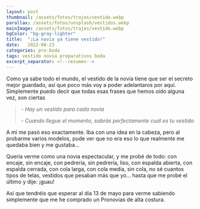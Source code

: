 ```yaml
---
layout: post
thumbnail: /assets/fotos/trajes/vestido.webp
parallax: /assets/fotos/unsplash/vestidos.webp
mainImage: /assets/fotos/trajes/vestido.webp
bgColor: "bg-gray-lighter"
title:  "¡La novia ya tiene vestido!"
date:   2022-08-23
categories: pre-boda
tags: vestido novia preparativos boda
excerpt_separator: <!--resumen-->
---
```


Como ya sabe todo el mundo, el vestido de la novia tiene que ser el secreto mejor guardado, así que poco más voy a poder adelantaros por aquí.
Simplemente puedo decir que todas esas frases que hemos oído alguna vez, son ciertas
> *- Hay un vestido para cada novia*
> 
> *- Cuando llegue el momento, sabrás perfectamente cuál es tu vestido*


A mí me pasó eso exactamente. Iba con una idea en la cabeza, pero al probarme varios modelos, pude ver que no era eso lo que realmente me quedaba bien y me gustaba...

Quería verme como una novia espectacular, y me probé de todo: con encaje, sin encaje, con pedreria, sin pedrería, liso, con espalda abierta, con espalda cerrada, con cola larga, con cola media, sin cola, no sé cuantos tipos de telas, vestidos que pesaban más que yo... hasta que me probé el último y dije: ¡guau!

Así que tendréis que esperar al día 13 de mayo para verme sabiendo simplemente que me he comprado un Pronovias de alta costura.
